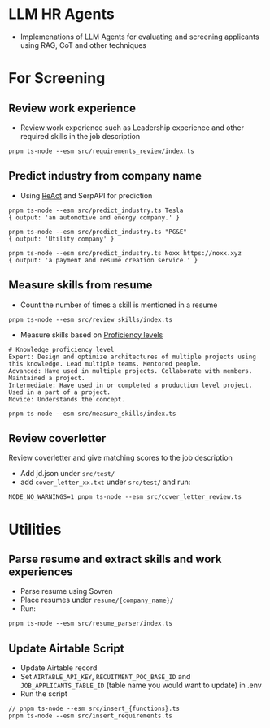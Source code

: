 # LLM HR Agents

- Implemenations of LLM Agents for evaluating and screening applicants using RAG, CoT and other techniques

# For Screening

## Review work experience

- Review work experience such as Leadership experience and other required skills in the job description

```
pnpm ts-node --esm src/requirements_review/index.ts
```

## Predict industry from company name

- Using [ReAct](https://react-lm.github.io/) and SerpAPI for prediction

```
pnpm ts-node --esm src/predict_industry.ts Tesla
{ output: 'an automotive and energy company.' }

pnpm ts-node --esm src/predict_industry.ts "PG&E"
{ output: 'Utility company' }

pnpm ts-node --esm src/predict_industry.ts Noxx https://noxx.xyz
{ output: 'a payment and resume creation service.' }

```

## Measure skills from resume

- Count the number of times a skill is mentioned in a resume

```
pnpm ts-node --esm src/review_skills/index.ts
```

- Measure skills based on [Proficiency levels](https://hr.uiowa.edu/careers/competencies/proficiency-levels)

```
# Knowledge proficiency level
Expert: Design and optimize architectures of multiple projects using this knowledge. Lead multiple teams. Mentored people.
Advanced: Have used in multiple projects. Collaborate with members. Maintained a project.
Intermediate: Have used in or completed a production level project. Used in a part of a project.
Novice: Understands the concept.
```

```
pnpm ts-node --esm src/measure_skills/index.ts
```

## Review coverletter

Review coverletter and give matching scores to the job description

- Add jd.json under `src/test/`
- add `cover_letter_xx.txt` under `src/test/` and run:

```
NODE_NO_WARNINGS=1 pnpm ts-node --esm src/cover_letter_review.ts
```

# Utilities

## Parse resume and extract skills and work experiences

- Parse resume using Sovren
- Place resumes under `resume/{company_name}/`
- Run:

```
pnpm ts-node --esm src/resume_parser/index.ts
```

## Update Airtable Script

- Update Airtable record
- Set `AIRTABLE_API_KEY`, `RECUITMENT_POC_BASE_ID` and `JOB_APPLICANTS_TABLE_ID` (table name you would want to update) in .env
- Run the script

```
// pnpm ts-node --esm src/insert_{functions}.ts
pnpm ts-node --esm src/insert_requirements.ts
```
